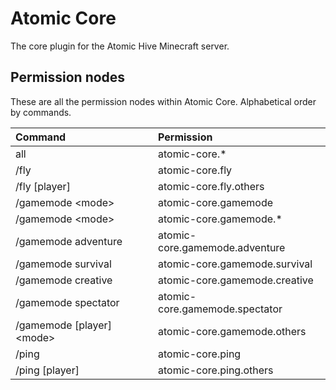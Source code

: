 # Atomic Core
The core plugin for the Atomic Hive Minecraft server.

## Permission nodes
These are all the permission nodes within Atomic Core. Alphabetical order by commands.

| Command                     | Permission                     |
| :-------------------------- | :----------------------------- |
| all                         | atomic-core.*                  |
| /fly                        | atomic-core.fly                |
| /fly [player]               | atomic-core.fly.others         |
| /gamemode \<mode\>          | atomic-core.gamemode           |
| /gamemode \<mode\>          | atomic-core.gamemode.*         |
| /gamemode adventure         | atomic-core.gamemode.adventure |
| /gamemode survival          | atomic-core.gamemode.survival  |
| /gamemode creative          | atomic-core.gamemode.creative  |
| /gamemode spectator         | atomic-core.gamemode.spectator |
| /gamemode [player] \<mode\> | atomic-core.gamemode.others    |
| /ping                       | atomic-core.ping               |
| /ping [player]              | atomic-core.ping.others        |